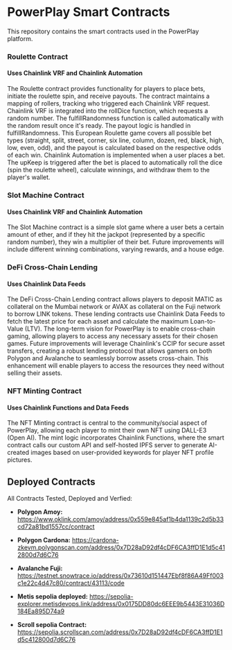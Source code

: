 # PowerPlay Smart Contracts

This repository contains the smart contracts used in the PowerPlay platform.

### Roulette Contract

#### Uses Chainlink VRF and Chainlink Automation

The Roulette contract provides functionality for players to place bets, initiate the roulette spin, and receive payouts. The contract maintains a mapping of rollers, tracking who triggered each Chainlink VRF request. Chainlink VRF is integrated into the rollDice function, which requests a random number. The fulfillRandomness function is called automatically with the random result once it's ready. The payout logic is handled in fulfillRandomness. This European Roulette game covers all possible bet types (straight, split, street, corner, six line, column, dozen, red, black, high, low, even, odd), and the payout is calculated based on the respective odds of each win. Chainlink Automation is implemented when a user places a bet. The upKeep is triggered after the bet is placed to automatically roll the dice (spin the roulette wheel), calculate winnings, and withdraw them to the player's wallet.

### Slot Machine Contract

#### Uses Chainlink VRF and Chainlink Automation

The Slot Machine contract is a simple slot game where a user bets a certain amount of ether, and if they hit the jackpot (represented by a specific random number), they win a multiplier of their bet. Future improvements will include different winning combinations, varying rewards, and a house edge.

### DeFi Cross-Chain Lending

#### Uses Chainlink Data Feeds

The DeFi Cross-Chain Lending contract allows players to deposit MATIC as collateral on the Mumbai network or AVAX as collateral on the Fuji network to borrow LINK tokens. These lending contracts use Chainlink Data Feeds to fetch the latest price for each asset and calculate the maximum Loan-to-Value (LTV). The long-term vision for PowerPlay is to enable cross-chain gaming, allowing players to access any necessary assets for their chosen games. Future improvements will leverage Chainlink's CCIP for secure asset transfers, creating a robust lending protocol that allows gamers on both Polygon and Avalanche to seamlessly borrow assets cross-chain. This enhancement will enable players to access the resources they need without selling their assets.

### NFT Minting Contract

#### Uses Chainlink Functions and Data Feeds

The NFT Minting contract is central to the community/social aspect of PowerPlay, allowing each player to mint their own NFT using DALL-E3 (Open AI). The mint logic incorporates Chainlink Functions, where the smart contract calls our custom API and self-hosted IPFS server to generate AI-created images based on user-provided keywords for player NFT profile pictures.

## Deployed Contracts

All Contracts Tested, Deployed and Verfied: 
- **Polygon Amoy:** https://www.oklink.com/amoy/address/0x559e845af1b4da1139c2d5b33cd72a81bd1557cc/contract

- **Polygon Cardona:** https://cardona-zkevm.polygonscan.com/address/0x7D28aD92df4cDF6CA3ffD1E1d5c412800d7d6C76

- **Avalanche Fuji:** https://testnet.snowtrace.io/address/0x73610d151447Ebf8f86A49Ff003c1e22c4d47c80/contract/43113/code

- **Metis sepolia deployed:** https://sepolia-explorer.metisdevops.link/address/0x0175DD80dc6EEE9b5443E31036D184Ea895D74a9

- **Scroll sepolia Contract:** https://sepolia.scrollscan.com/address/0x7D28aD92df4cDF6CA3ffD1E1d5c412800d7d6C76
